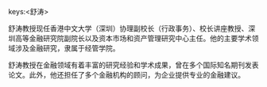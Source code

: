 keys:<舒涛>


舒涛教授现任香港中文大学（深圳）协理副校长（行政事务）、校长讲座教授、深圳高等金融研究院副院长以及资本市场和资产管理研究中心主任。他的主要学术领域涉及金融研究，隶属于经管学院。

舒涛教授在金融领域有着丰富的研究经验和学术成果，曾在多个国际知名期刊发表论文。此外，他还担任了多个金融机构的顾问，为企业提供专业的金融建议。